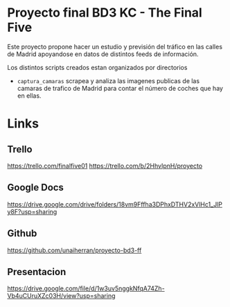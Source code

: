 # Proyecto final BD3 KC - The Final Five

Este proyecto propone hacer un estudio y previsión del tráfico en las
calles de Madrid apoyandose en datos de distintos feeds de información.

Los distintos scripts creados estan organizados por directorios

* `captura_camaras` scrapea y analiza las imagenes publicas de las
  camaras de trafico de Madrid para contar el número de coches que hay
  en ellas.
  

# Links

## Trello
https://trello.com/finalfive01
https://trello.com/b/2HhvIpnH/proyecto

## Google Docs
https://drive.google.com/drive/folders/18vm9Fffha3DPhxDTHV2xVlHc1_JlPy8F?usp=sharing

## Github
https://github.com/unaiherran/proyecto-bd3-ff

## Presentacion
https://drive.google.com/file/d/1w3uv5nggkNfqA74Zh-Vb4uCUruXZc03H/view?usp=sharing
